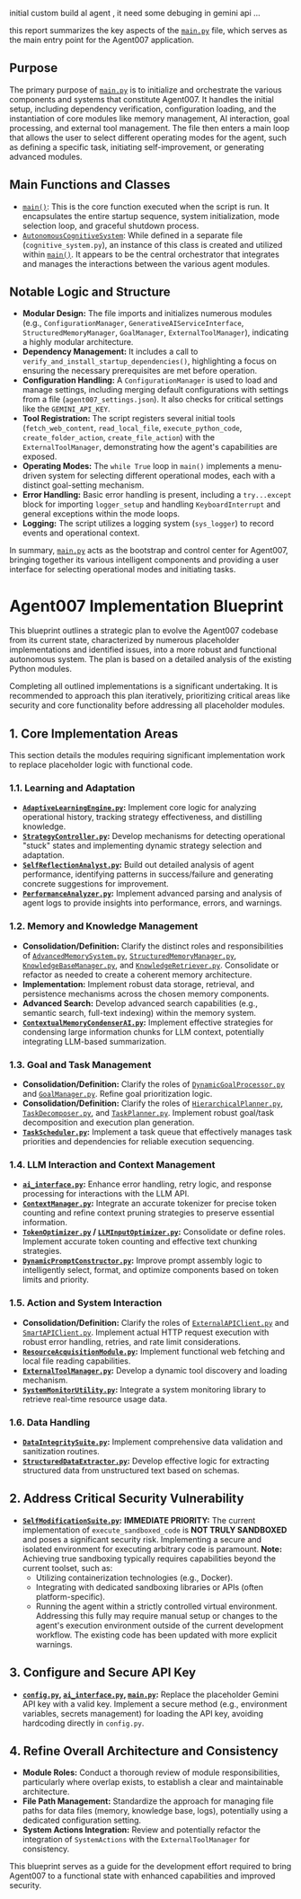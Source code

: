 initial custom build al agent , it need some debuging in gemini api ...

this report summarizes the key aspects of the [`main.py`](main.py) file, which serves as the main entry point for the Agent007 application.

## Purpose

The primary purpose of [`main.py`](main.py) is to initialize and orchestrate the various components and systems that constitute Agent007. It handles the initial setup, including dependency verification, configuration loading, and the instantiation of core modules like memory management, AI interaction, goal processing, and external tool management. The file then enters a main loop that allows the user to select different operating modes for the agent, such as defining a specific task, initiating self-improvement, or generating advanced modules.

## Main Functions and Classes

- [`main()`](main.py:62): This is the core function executed when the script is run. It encapsulates the entire startup sequence, system initialization, mode selection loop, and graceful shutdown process.
- [`AutonomousCognitiveSystem`](cognitive_system.py): While defined in a separate file (`cognitive_system.py`), an instance of this class is created and utilized within [`main()`](main.py:127). It appears to be the central orchestrator that integrates and manages the interactions between the various agent modules.

## Notable Logic and Structure

- **Modular Design:** The file imports and initializes numerous modules (e.g., `ConfigurationManager`, `GenerativeAIServiceInterface`, `StructuredMemoryManager`, `GoalManager`, `ExternalToolManager`), indicating a highly modular architecture.
- **Dependency Management:** It includes a call to `verify_and_install_startup_dependencies()`, highlighting a focus on ensuring the necessary prerequisites are met before operation.
- **Configuration Handling:** A `ConfigurationManager` is used to load and manage settings, including merging default configurations with settings from a file (`agent007_settings.json`). It also checks for critical settings like the `GEMINI_API_KEY`.
- **Tool Registration:** The script registers several initial tools (`fetch_web_content`, `read_local_file`, `execute_python_code`, `create_folder_action`, `create_file_action`) with the `ExternalToolManager`, demonstrating how the agent's capabilities are exposed.
- **Operating Modes:** The `while True` loop in `main()` implements a menu-driven system for selecting different operational modes, each with a distinct goal-setting mechanism.
- **Error Handling:** Basic error handling is present, including a `try...except` block for importing `logger_setup` and handling `KeyboardInterrupt` and general exceptions within the mode loops.
- **Logging:** The script utilizes a logging system (`sys_logger`) to record events and operational context.

In summary, [`main.py`](main.py) acts as the bootstrap and control center for Agent007, bringing together its various intelligent components and providing a user interface for selecting operational modes and initiating tasks.


# Agent007 Implementation Blueprint

This blueprint outlines a strategic plan to evolve the Agent007 codebase from its current state, characterized by numerous placeholder implementations and identified issues, into a more robust and functional autonomous system. The plan is based on a detailed analysis of the existing Python modules.

Completing all outlined implementations is a significant undertaking. It is recommended to approach this plan iteratively, prioritizing critical areas like security and core functionality before addressing all placeholder modules.

## 1. Core Implementation Areas

This section details the modules requiring significant implementation work to replace placeholder logic with functional code.

### 1.1. Learning and Adaptation

*   **[`AdaptiveLearningEngine.py`](AdaptiveLearningEngine.py):** Implement core logic for analyzing operational history, tracking strategy effectiveness, and distilling knowledge.
*   **[`StrategyController.py`](StrategyController.py):** Develop mechanisms for detecting operational "stuck" states and implementing dynamic strategy selection and adaptation.
*   **[`SelfReflectionAnalyst.py`](self_reflection_analyst.py):** Build out detailed analysis of agent performance, identifying patterns in success/failure and generating concrete suggestions for improvement.
*   **[`PerformanceAnalyzer.py`](performance_analyzer_module.py):** Implement advanced parsing and analysis of agent logs to provide insights into performance, errors, and warnings.

### 1.2. Memory and Knowledge Management

*   **Consolidation/Definition:** Clarify the distinct roles and responsibilities of [`AdvancedMemorySystem.py`](AdvancedMemorySystem.py), [`StructuredMemoryManager.py`](structured_memory_manager.py), [`KnowledgeBaseManager.py`](knowledge_base_manager.py), and [`KnowledgeRetriever.py`](knowledge_retriever.py). Consolidate or refactor as needed to create a coherent memory architecture.
*   **Implementation:** Implement robust data storage, retrieval, and persistence mechanisms across the chosen memory components.
*   **Advanced Search:** Develop advanced search capabilities (e.g., semantic search, full-text indexing) within the memory system.
*   **[`ContextualMemoryCondenserAI.py`](contextual_memory_condenser_ai.py):** Implement effective strategies for condensing large information chunks for LLM context, potentially integrating LLM-based summarization.

### 1.3. Goal and Task Management

*   **Consolidation/Definition:** Clarify the roles of [`DynamicGoalProcessor.py`](DynamicGoalProcessor.py) and [`GoalManager.py`](goal_manager_module.py). Refine goal prioritization logic.
*   **Consolidation/Definition:** Clarify the roles of [`HierarchicalPlanner.py`](HierarchicalPlanner.py), [`TaskDecomposer.py`](task_decomposer.py), and [`TaskPlanner.py`](task_planner_module.py). Implement robust goal/task decomposition and execution plan generation.
*   **[`TaskScheduler.py`](task_scheduler_module.py):** Implement a task queue that effectively manages task priorities and dependencies for reliable execution sequencing.

### 1.4. LLM Interaction and Context Management

*   **[`ai_interface.py`](ai_interface.py):** Enhance error handling, retry logic, and response processing for interactions with the LLM API.
*   **[`ContextManager.py`](context_manager_module.py):** Integrate an accurate tokenizer for precise token counting and refine context pruning strategies to preserve essential information.
*   **[`TokenOptimizer.py`](token_optimizer_module.py) / [`LLMInputOptimizer.py`](llm_input_optimizer.py):** Consolidate or define roles. Implement accurate token counting and effective text chunking strategies.
*   **[`DynamicPromptConstructor.py`](dynamic_prompt_constructor.py):** Improve prompt assembly logic to intelligently select, format, and optimize components based on token limits and priority.

### 1.5. Action and System Interaction

*   **Consolidation/Definition:** Clarify the roles of [`ExternalAPIClient.py`](external_api_client.py) and [`SmartAPIClient.py`](smart_api_client.py). Implement actual HTTP request execution with robust error handling, retries, and rate limit considerations.
*   **[`ResourceAcquisitionModule.py`](resource_acquisition_module.py):** Implement functional web fetching and local file reading capabilities.
*   **[`ExternalToolManager.py`](ExternalToolManager.py):** Develop a dynamic tool discovery and loading mechanism.
*   **[`SystemMonitorUtility.py`](system_monitor_utility.py):** Integrate a system monitoring library to retrieve real-time resource usage data.

### 1.6. Data Handling

*   **[`DataIntegritySuite.py`](data_integrity_suite.py):** Implement comprehensive data validation and sanitization routines.
*   **[`StructuredDataExtractor.py`](structured_data_extractor.py):** Develop effective logic for extracting structured data from unstructured text based on schemas.

## 2. Address Critical Security Vulnerability

*   **[`SelfModificationSuite.py`](SelfModificationSuite.py):** **IMMEDIATE PRIORITY:** The current implementation of `execute_sandboxed_code` is **NOT TRULY SANDBOXED** and poses a significant security risk. Implementing a secure and isolated environment for executing arbitrary code is paramount. **Note:** Achieving true sandboxing typically requires capabilities beyond the current toolset, such as:
    *   Utilizing containerization technologies (e.g., Docker).
    *   Integrating with dedicated sandboxing libraries or APIs (often platform-specific).
    *   Running the agent within a strictly controlled virtual environment.
    Addressing this fully may require manual setup or changes to the agent's execution environment outside of the current development workflow. The existing code has been updated with more explicit warnings.

## 3. Configure and Secure API Key

*   **[`config.py`](config.py), [`ai_interface.py`](ai_interface.py), [`main.py`](main.py):** Replace the placeholder Gemini API key with a valid key. Implement a secure method (e.g., environment variables, secrets management) for loading the API key, avoiding hardcoding directly in `config.py`.

## 4. Refine Overall Architecture and Consistency

*   **Module Roles:** Conduct a thorough review of module responsibilities, particularly where overlap exists, to establish a clear and maintainable architecture.
*   **File Path Management:** Standardize the approach for managing file paths for data files (memory, knowledge base, logs), potentially using a dedicated configuration setting.
*   **System Actions Integration:** Review and potentially refactor the integration of `SystemActions` with the `ExternalToolManager` for consistency.

This blueprint serves as a guide for the development effort required to bring Agent007 to a functional state with enhanced capabilities and improved security.
